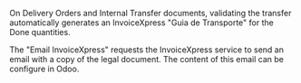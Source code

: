 On Delivery Orders and Internal Transfer documents, validating the
transfer automatically generates an InvoiceXpress "Guia de Transporte"
for the Done quantities.

The "Email InvoiceXpress" requests the InvoiceXpress service to send an
email with a copy of the legal document. The content of this email can
be configure in Odoo.
